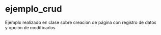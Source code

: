 # ejemplo_crud
Ejemplo realizado en clase sobre creación de página con registro de datos y opción de modificarlos
